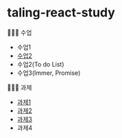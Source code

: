 # taling-react-study


👩🏻‍💻 수업
- 수업1
- [수업2](./20200530react/README.md)
- 수업2(To do List)
- 수업3(Immer, Promise)


👩🏻‍💻 과제
- [과제1](./hw01/README.md)
- [과제2](./hw02/README.md)
- [과제3](./hw03/README.md)
- 과제4
